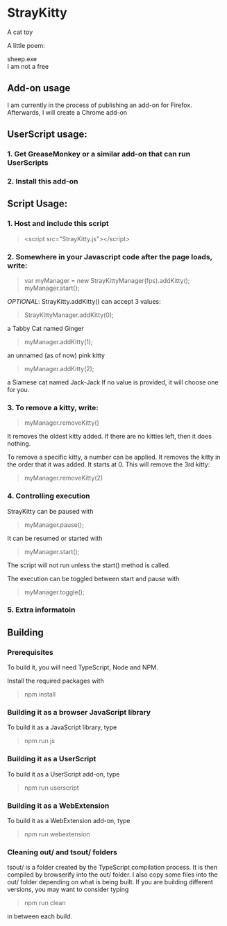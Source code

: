 # StrayKitty
A cat toy

A little poem:

sheep.exe  
I am not a free

## Add-on usage

I am currently in the process of publishing an add-on for Firefox. Afterwards, I will create a Chrome add-on

## UserScript usage:

### 1. Get GreaseMonkey or a similar add-on that can run UserScripts

### 2. Install this add-on



## Script Usage:

### 1. Host and include this script
>&lt;script src="StrayKitty.js">&lt;/script>

### 2. Somewhere in your Javascript code after the page loads, write:
>var myManager = new StrayKittyManager(fps).addKitty();
>myManager.start();

*OPTIONAL*: StrayKitty.addKitty() can accept 3 values:

>StrayKittyManager.addKitty(0);

a Tabby Cat named Ginger
>myManager.addKitty(1);

an unnamed (as of now) pink kitty
>myManager.addKitty(2);

a Siamese cat named Jack-Jack
If no value is provided, it will choose one for you.

### 3. To remove a kitty, write:
>myManager.removeKitty()

It removes the oldest kitty added. If there are no kitties left, then it does nothing.

To remove a specific kitty, a number can be applied. It removes the kitty in the order that it was added. It starts at 0. This will remove the 3rd kitty:

>myManager.removeKitty(2)

### 4. Controlling execution

StrayKitty can be paused with
>myManager.pause();

It can be resumed or started with
>myManager.start();

The script will not run unless the start() method is called.

The execution can be toggled between start and pause with
>myManager.toggle();

### 5. Extra informatoin

## Building

### Prerequisites

To build it, you will need TypeScript, Node and NPM.

Install the required packages with

>npm install

### Building it as a browser JavaScript library

To build it as a JavaScript library, type

> npm run js

### Building it as a UserScript

To build it as a UserScript add-on, type

> npm run userscript

### Building it as a WebExtension

To build it as a WebExtension add-on, type

> npm run webextension

### Cleaning out/ and tsout/ folders

tsout/ is a folder created by the TypeScript compilation process. 
 It is then compiled by browserify into the out/ folder. I also copy some files into the out/ folder depending on what is being built. If you are building different versions, you may want to consider typing
 
 > npm run clean 

in between each build.
